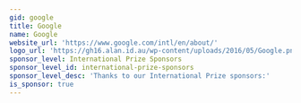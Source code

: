 ```yaml
---
gid: google
title: Google
name: Google
website_url: 'https://www.google.com/intl/en/about/'
logo_url: 'https://gh16.alan.id.au/wp-content/uploads/2016/05/Google.png'
sponsor_level: International Prize Sponsors
sponsor_level_id: international-prize-sponsors
sponsor_level_desc: 'Thanks to our International Prize sponsors:'
is_sponsor: true
---
```

